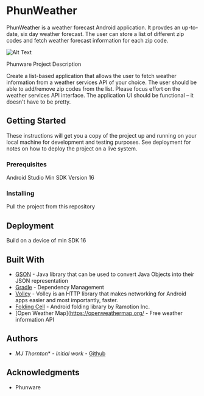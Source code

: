 # PhunWeather

PhunWeather is a weather forecast Android application. It provdes an up-to-date, six day weather forecast.
The user can store a list of different zip codes and fetch weather forecast information for each zip code.

![Alt Text](https://media.giphy.com/media/vFKqnCdLPNOKc/giphy.gif)




Phunware Project Description

Create a list-based application that allows the user to fetch weather information from a weather services API of your choice. The user should be able to add/remove zip codes from the list. Please focus effort on the weather services API interface. The application UI should be functional – it doesn't have to be pretty.

## Getting Started

These instructions will get you a copy of the project up and running on your local machine for development and testing purposes. See deployment for notes on how to deploy the project on a live system.

### Prerequisites

Android Studio
Min SDK Version 16

### Installing

Pull the project from this repository


## Deployment

Build on a device of min SDK 16


## Built With

* [GSON](https://github.com/google/gson) - Java library that can be used to convert Java Objects into their JSON representation
* [Gradle](https://gradle.org/) - Dependency Management
* [Volley](https://developer.android.com/training/volley/) - Volley is an HTTP library that makes networking for Android apps easier and     most importantly, faster. 
* [Folding Cell](https://github.com/Ramotion/folding-cell-android) - Android folding library by Ramotion Inc.
* [Open Weather Map](https://openweathermap.org/ - Free weather information API

## Authors

* *MJ Thornton** - *Initial work* - [Github](https://github.com/Mthor1234)


## Acknowledgments

* Phunware

